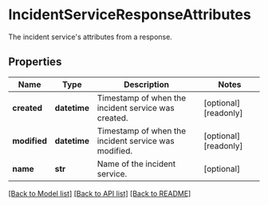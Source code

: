 # IncidentServiceResponseAttributes

The incident service's attributes from a response.

## Properties
Name | Type | Description | Notes
------------ | ------------- | ------------- | -------------
**created** | **datetime** | Timestamp of when the incident service was created. | [optional] [readonly] 
**modified** | **datetime** | Timestamp of when the incident service was modified. | [optional] [readonly] 
**name** | **str** | Name of the incident service. | [optional] 

[[Back to Model list]](README.md#documentation-for-models) [[Back to API list]](README.md#documentation-for-api-endpoints) [[Back to README]](README.md)


